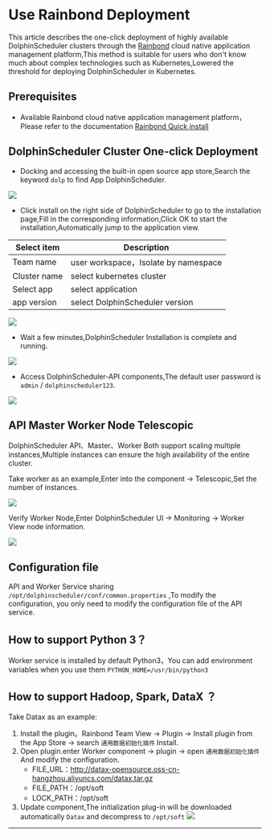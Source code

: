 # Use Rainbond Deployment

This article describes the one-click deployment of highly available DolphinScheduler clusters through the [Rainbond](https://www.rainbond.com/) cloud native application management platform,This method is suitable for users who don't know much about complex technologies such as Kubernetes,Lowered the threshold for deploying DolphinScheduler in Kubernetes.

## Prerequisites

* Available Rainbond cloud native application management platform，Please refer to the documentation [Rainbond Quick install](https://www.rainbond.com/docs/quick-start/quick-install)

## DolphinScheduler Cluster One-click Deployment 

* Docking and accessing the built-in open source app store,Search the keyword `dolp` to find App DolphinScheduler.

![](https://static.goodrain.com/wechat/dolphinscheduler/1.png)

* Click install on the right side of DolphinScheduler to go to the installation page,Fill in the corresponding information,Click OK to start the installation,Automatically jump to the application view.

| Select item  | Description                          |
| ------------ | ------------------------------------ |
| Team name    | user workspace，Isolate by namespace |
| Cluster name | select kubernetes cluster            |
| Select app   | select application                   |
| app version  | select DolphinScheduler version      |

![](https://static.goodrain.com/wechat/dolphinscheduler/2.png)

* Wait a few minutes,DolphinScheduler Installation is complete and running.

![](https://static.goodrain.com/wechat/dolphinscheduler/3.png)

* Access DolphinScheduler-API components,The default user password is `admin` / `dolphinscheduler123`.

![](https://static.goodrain.com/wechat/dolphinscheduler/4.png)

## API Master Worker Node Telescopic

DolphinScheduler API、Master、Worker Both support scaling multiple instances,Multiple instances can ensure the high availability of the entire cluster.

Take worker as an example,Enter into the component -> Telescopic,Set the number of instances.

![](https://static.goodrain.com/wechat/dolphinscheduler/5.png)

Verify Worker Node,Enter DolphinScheduler UI -> Monitoring -> Worker View node information.

![](https://static.goodrain.com/wechat/dolphinscheduler/6.png)

## Configuration file

API and Worker Service sharing `/opt/dolphinscheduler/conf/common.properties` ,To modify the configuration, you only need to modify the configuration file of the API service.

## How to support Python 3？

Worker service is installed by default Python3，You can add environment variables when you use them `PYTHON_HOME=/usr/bin/python3`

## How to support Hadoop, Spark, DataX ？

Take Datax as an example:

1. Install the plugin。Rainbond Team View -> Plugin -> Install plugin from the App Store -> search `通用数据初始化插件` Install.
2. Open plugin.enter Worker component -> plugin -> open `通用数据初始化插件` And modify the configuration.
   * FILE_URL：http://datax-opensource.oss-cn-hangzhou.aliyuncs.com/datax.tar.gz
   * FILE_PATH：/opt/soft
   * LOCK_PATH：/opt/soft
3. Update component,The initialization plug-in will be downloaded automatically `Datax` and decompress to `/opt/soft`
![](https://static.goodrain.com/wechat/dolphinscheduler/7.png)



---




